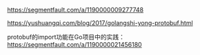 https://segmentfault.com/a/1190000009277748

https://yushuangqi.com/blog/2017/golangshi-yong-protobuf.html

protobuf的import功能在Go项目中的实践：https://segmentfault.com/a/1190000021456180

